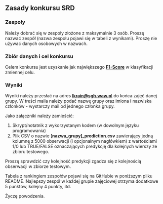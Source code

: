 ## Zasady konkursu SRD
### Zespoły
Należy dobrać się w zespoły złożone z maksymalnie 3 osób. Proszę nazwać zespół (nazwa zespołu pojawi się w tabeli z wynikami). Proszę nie używać danych osobowych w nazwach. 

### Zbiór danych i cel konkursu
Celem konkursu jest uzyskanie jak największego [**F1-Score**](https://en.wikipedia.org/wiki/F-score) w klasyfikacji zmiennej celu. 

### Wyniki
Wyniki należy przesłać na adres **lkrain@sgh.waw.pl** do końca zajęć danej grupy. W treści maila należy podać nazwę grupy oraz imiona i nazwiska członków - wystarczy mail od jednego członka grupy. 

Jako załączniki należy zamieścić:
1. Skrypt/notatnik z wykorzystanym kodem (w dowolnym języku programowania)
2. Plik CSV o nazwie **[nazwa_grupy]_prediction.csv** zawierający jedną kolumnę z 5000 obserwacji (i opcjonalnym nagłówkiem) z wartościami 1/0 lub TRUE/FALSE oznaczających predykcję dla kolejnych wierszy ze zbioru testowego.

Proszę sprawdzić czy kolejność predykcji zgadza się z kolejnością obserwacji w zbiorze testowym.

Tabela z rankingiem zespołów pojawi się na GitHubie w poniższym pliku README. Najlepszy zespół w każdej grupie zajęciowej otrzyma dodatkowe 5 punktów, kolejny 4 punkty, itd.

Życzę powodzenia. 